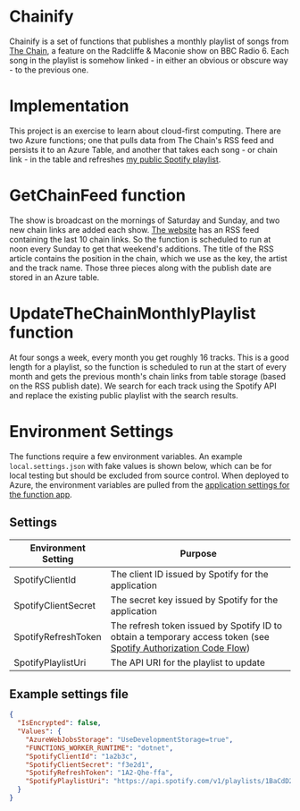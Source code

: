 # Chainify

Chainify is a set of functions that publishes a monthly playlist of songs from
[The Chain](https://www.thechain.uk/), a feature on the Radcliffe & Maconie show on BBC Radio 6. 
Each song in the playlist is somehow linked - in either an obvious or obscure way - to the previous one.

# Implementation

This project is an exercise to learn about cloud-first computing. 
There are two Azure functions; one that pulls data from The Chain's RSS feed and
persists it to an Azure Table, and another that takes each song - or chain link - 
in the table and refreshes 
[my public Spotify playlist](https://open.spotify.com/playlist/1wASzPsoJvtW3HrjMFsYBN).

# GetChainFeed function

The show is broadcast on the mornings of Saturday and Sunday, 
and two new chain links are added each show.
[The website](https://www.thechain.uk/) has an RSS feed containing the last 10 chain links.
So the function is scheduled to run at noon every Sunday to get that weekend's additions. 
The title of the RSS article contains the position in the chain, which we use as the key, 
the artist and the track name.
Those three pieces along with the publish date are stored in an Azure table.

# UpdateTheChainMonthlyPlaylist function

At four songs a week, every month you get roughly 16 tracks. This is a good length
for a playlist, so the function is scheduled to run at the start of every month
and gets the previous month's chain links from table storage 
(based on the RSS publish date). We search for each track using the 
Spotify API and replace the existing public playlist with the search results.

# Environment Settings

The functions require a few environment variables. An example
`local.settings.json` with fake values is shown below, which can be for local testing but 
should be excluded from source control.
When deployed to Azure, the environment variables
are pulled from the [application settings for the function app](https://docs.microsoft.com/bs-latn-ba/azure/azure-functions/functions-how-to-use-azure-function-app-settings).

## Settings

| Environment Setting | Purpose |
| ------------------- | ------- |
| SpotifyClientId     | The client ID issued by Spotify for the application |
| SpotifyClientSecret | The secret key issued by Spotify for the application |
| SpotifyRefreshToken | The refresh token issued by Spotify ID to obtain a temporary access token (see [Spotify Authorization Code Flow](https://developer.spotify.com/documentation/general/guides/authorization-guide/#authorization-code-flow)) |
| SpotifyPlaylistUri  | The API URI for the playlist to update |

## Example settings file

```json
{
  "IsEncrypted": false,
  "Values": {
    "AzureWebJobsStorage": "UseDevelopmentStorage=true",
    "FUNCTIONS_WORKER_RUNTIME": "dotnet",
    "SpotifyClientId": "1a2b3c",
    "SpotifyClientSecret": "f3e2d1",
    "SpotifyRefreshToken": "1A2-Qhe-ffa",
    "SpotifyPlaylistUri": "https://api.spotify.com/v1/playlists/1BaCdD2"
  }
}
```